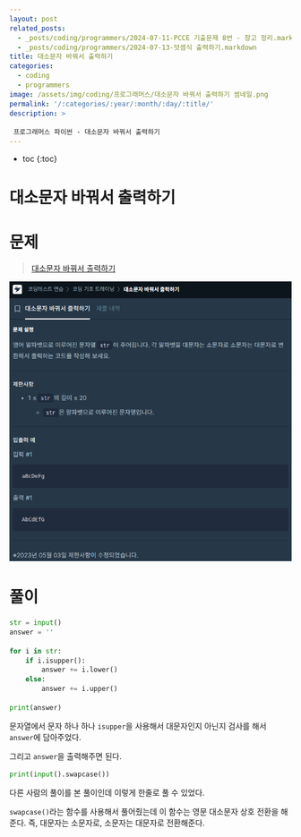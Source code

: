 ```yaml
---
layout: post
related_posts: 
  - _posts/coding/programmers/2024-07-11-PCCE 기출문제 8번 - 창고 정리.markdown
  - _posts/coding/programmers/2024-07-13-덧셈식 출력하기.markdown
title: 대소문자 바꿔서 출력하기
categories:
  - coding
  - programmers
image: /assets/img/coding/프로그래머스/대소문자 바꿔서 출력하기 썸네일.png
permalink: '/:categories/:year/:month/:day/:title/'
description: >

 프로그래머스 파이썬 - 대소문자 바꿔서 출력하기
---
```


* toc
{:toc}

# 대소문자 바꿔서 출력하기

# 문제

> <a href="https://school.programmers.co.kr/learn/courses/30/lessons/181949">대소문자 바꿔서 출력하기</a>

<img src="/assets/img/coding/프로그래머스/대소문자 바꿔서 출력하기 문제.png" />

# 풀이

```python
str = input()
answer = ''

for i in str:
    if i.isupper():
        answer += i.lower()
    else:
        answer += i.upper()
        
print(answer)
```

문자열에서 문자 하나 하나 `isupper`을 사용해서 대문자인지 아닌지 검사를 해서 `answer`에 담아주었다.

그리고 `answer`을 출력해주면 된다.

```python
print(input().swapcase())
```

다른 사람의 풀이를 본 풀이인데 이렇게 한줄로 풀 수 있었다.

`swapcase()`라는 함수를 사용해서 풀어줬는데 이 함수는 영문 대소문자 상호 전환을 해준다. 즉, 대문자는 소문자로, 소문자는 대문자로 전환해준다.